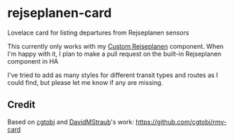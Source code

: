 # rejseplanen-card
Lovelace card for listing departures from Rejseplanen sensors

This currently only works with my [Custom Rejseplanen](https://github.com/DarkFox/custom_rejseplanen) component. When I'm happy with it, I plan to make a pull request on the built-in Rejseplanen component in HA

I've tried to add as many styles for different transit types and routes as I could find, but please let me know if any are missing.

## Credit

Based on [cgtobi](https://github.com/cgtobi) and [DavidMStraub](https://github.com/DavidMStraub)'s work: https://github.com/cgtobi/rmv-card
